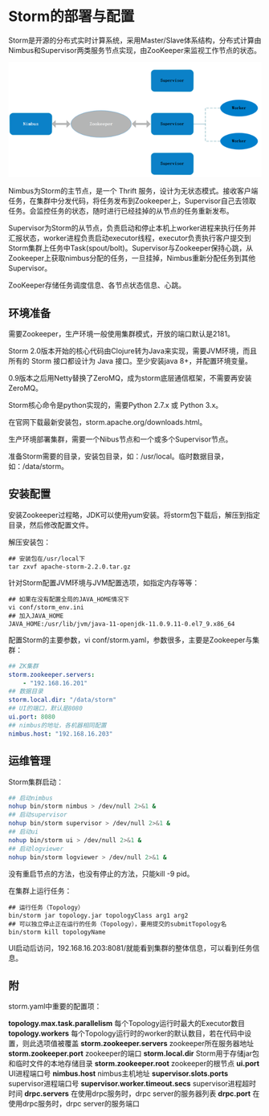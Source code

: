 # Storm的部署与配置

Storm是开源的分布式实时计算系统，采用Master/Slave体系结构，分布式计算由Nimbus和Supervisor两类服务节点实现，由ZooKeeper来监视工作节点的状态。

![storm_framework](storm_framework.png)

Nimbus为Storm的主节点，是一个 Thrift 服务，设计为无状态模式。接收客户端任务，在集群中分发代码，将任务发布到Zookeeper上，Supervisor自己去领取任务。会监控任务的状态，随时进行已经挂掉的从节点的任务重新发布。

Supervisor为Storm的从节点，负责启动和停止本机上worker进程来执行任务并汇报状态，worker进程负责启动executor线程，executor负责执行客户提交到Storm集群上任务中Task(spout/bolt)。Supervisor与Zookeeper保持心跳，从Zookeeper上获取nimbus分配的任务，一旦挂掉，Nimbus重新分配任务到其他Supervisor。

ZooKeeper存储任务调度信息、各节点状态信息、心跳。

## 环境准备

需要Zookeeper，生产环境一般使用集群模式，开放的端口默认是2181。

Storm 2.0版本开始的核心代码由Clojure转为Java来实现，需要JVM环境，而且所有的 Storm 接口都设计为 Java 接口。至少安装java 8+，并配置环境变量。

0.9版本之后用Netty替换了ZeroMQ，成为storm底层通信框架，不需要再安装ZeroMQ。

Storm核心命令是python实现的，需要Python 2.7.x 或 Python 3.x。

在官网下载最新安装包，storm.apache.org/downloads.html。

生产环境部署集群，需要一个Nibus节点和一个或多个Supervisor节点。

准备Storm需要的目录，安装包目录，如：/usr/local。临时数据目录，如：/data/storm。

## 安装配置

安装Zookeeper过程略，JDK可以使用yum安装。将storm包下载后，解压到指定目录，然后修改配置文件。

解压安装包：

```shell
## 安装包在/usr/local下
tar zxvf apache-storm-2.2.0.tar.gz
```

针对Storm配置JVM环境与JVM配置选项，如指定内存等等：

```shell
## 如果在没有配置全局的JAVA_HOME情况下
vi conf/storm_env.ini
## 加入JAVA_HOME
JAVA_HOME:/usr/lib/jvm/java-11-openjdk-11.0.9.11-0.el7_9.x86_64
```

配置Storm的主要参数，vi conf/storm.yaml，参数很多，主要是Zookeeper与集群：

```yaml
## ZK集群
storm.zookeeper.servers:
    - "192.168.16.201"
## 数据目录
storm.local.dir: "/data/storm"
## UI的端口，默认是8080
ui.port: 8080
## nimbus的地址，各机器相同配置
nimbus.host: "192.168.16.203"
```

## 运维管理

Storm集群启动：

```sh
## 启动nimbus
nohup bin/storm nimbus > /dev/null 2>&1 &
## 启动supervisor
nohup bin/storm supervisor > /dev/null 2>&1 &
## 启动ui
nohup bin/storm ui > /dev/null 2>&1 &
## 启动logviewer
nohup bin/storm logviewer > /dev/null 2>&1 &
```

没有重启节点的方法，也没有停止的方法，只能kill -9 pid。

在集群上运行任务：

```shell
## 运行任务（Topology）
bin/storm jar topology.jar topologyClass arg1 arg2
## 可以独立停止正在运行的任务（Topology），要用提交的submitTopology名
bin/storm kill topologyName
```

UI启动后访问，192.168.16.203:8081/就能看到集群的整体信息，可以看到任务信息。

## 附

storm.yaml中重要的配置项：

**topology.max.task.parallelism**	每个Topology运行时最大的Executor数目
**topology.workers**	每个Topology运行时的worker的默认数目，若在代码中设置，则此选项值被覆盖
**storm.zookeeper.servers**	zookeeper所在服务器地址
**storm.zookeeper.port**	zookeeper的端口
**storm.local.dir**	Storm用于存储jar包和临时文件的本地存储目录
**storm.zookeeper.root**	zookeeper的根节点
**ui.port**	UI进程端口号
**nimbus.host**	nimbus主机地址
**supervisor.slots.ports**	supervisor进程端口号
**supervisor.worker.timeout.secs**	supervisor进程超时时间
**drpc.servers**	在使用drpc服务时，drpc server的服务器列表
**drpc.port**	在使用drpc服务时，drpc server的服务端口